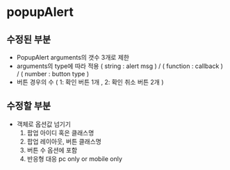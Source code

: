 # popupAlert

## 수정된 부분
- PopupAlert arguments의 갯수 3개로 제한
- arguments의 type에 따라 적용 ( string : alert msg ) / ( function : callback ) / ( number : button type )
- 버튼 경우의 수 ( 1: 확인 버튼 1개 , 2: 확인 취소 버튼 2개 )

## 수정할 부분
- 객체로 옵션값 넘기기
  1. 팝업 아이디 혹은 클래스명
  2. 팝업 레이아웃, 버튼 클래스명
  3. 버튼 수 옵션에 포함
  4. 반응형 대응 pc only or mobile only 